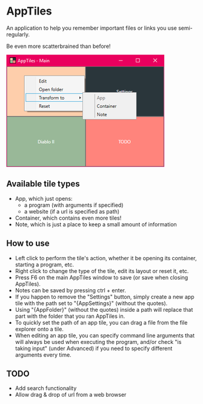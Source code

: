# AppTiles
An application to help you remember important files or links you use semi-regularly.

Be even more scatterbrained than before!

![AppTiles example](https://raw.githubusercontent.com/Szune/AppTiles/3217b3e4ef40e91b1afc11770a7f469350f75743/Example.png)

## Available tile types
- App, which just opens:
  - a program (with arguments if specified)
  - a website (if a url is specified as path)
- Container, which contains even more tiles!
- Note, which is just a place to keep a small amount of information

## How to use
* Left click to perform the tile's action, whether it be opening its container, starting a program, etc.
* Right click to change the type of the tile, edit its layout or reset it, etc.
* Press F6 on the main AppTiles window to save (or save when closing AppTiles).
* Notes can be saved by pressing ctrl + enter.
* If you happen to remove the "Settings" button, simply create a new app tile with the path set to "{AppSettings}" (without the quotes).
* Using "{AppFolder}" (without the quotes) inside a path will replace that part with the folder that you ran AppTiles in.
* To quickly set the path of an app tile, you can drag a file from the file explorer onto a tile.
* When editing an app tile, you can specify command line arguments that will always be used when executing the program, and/or check "is taking input" (under Advanced) if you need to specify different arguments every time.

## TODO
* Add search functionality
* Allow drag & drop of url from a web browser